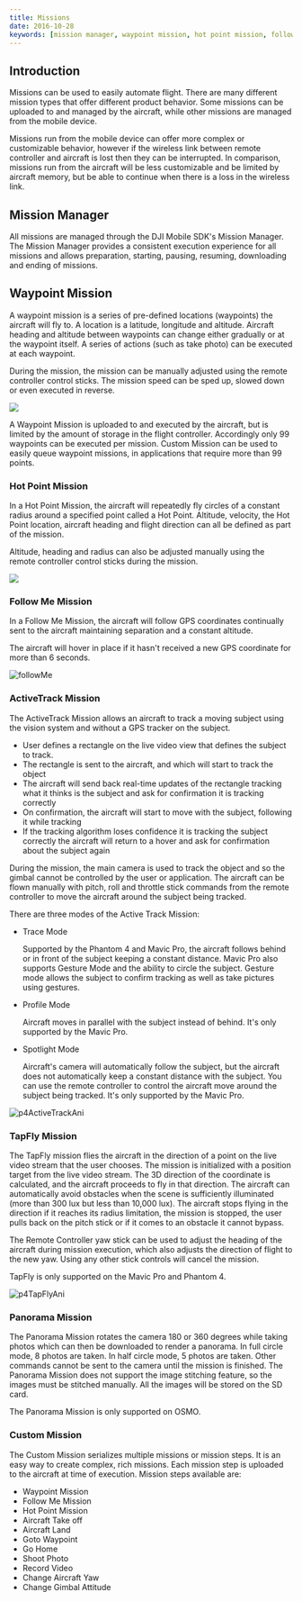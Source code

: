 ```yaml
---
title: Missions
date: 2016-10-28
keywords: [mission manager, waypoint mission, hot point mission, follow me mission, activeTrack mission, tapFly mission, panorama mission, custom mission]
---
```


## Introduction

Missions can be used to easily automate flight. There are many different mission types that offer different product behavior. Some missions can be uploaded to and managed by the aircraft, while other missions are managed from the mobile device.

Missions run from the mobile device can offer more complex or customizable behavior, however if the wireless link between remote controller and aircraft is lost then they can be interrupted. In comparison, missions run from the aircraft will be less customizable and be limited by aircraft memory, but be able to continue when there is a loss in the wireless link.


## Mission Manager

All missions are managed through the DJI Mobile SDK's Mission Manager. The Mission Manager provides a consistent execution experience for all missions and allows preparation, starting, pausing, resuming, downloading and ending of missions.


## Waypoint Mission

A waypoint mission is a series of pre-defined locations (waypoints) the aircraft will fly to. A location is a latitude, longitude and altitude. Aircraft heading and altitude between waypoints can change either gradually or at the waypoint itself. A series of actions (such as take photo) can be executed at each waypoint.

During the mission, the mission can be manually adjusted using the remote controller control sticks. The mission speed can be sped up, slowed down or even executed in reverse. 

![](../images/component-guide/waypoints.gif)

A Waypoint Mission is uploaded to and executed by the aircraft, but is limited by the amount of storage in the flight controller. Accordingly only 99 waypoints can be executed per mission. Custom Mission can be used to easily queue waypoint missions, in applications that require more than 99 points.

### Hot Point Mission

In a Hot Point Mission, the aircraft will repeatedly fly circles of a constant radius around a specified point called a Hot Point. Altitude, velocity, the Hot Point location, aircraft heading and flight direction can all be defined as part of the mission.

Altitude, heading and radius can also be adjusted manually using the remote controller control sticks during the mission.

![](../images/component-guide/hotPoint.gif)


### Follow Me Mission

In a Follow Me Mission, the aircraft will follow GPS coordinates continually sent to the aircraft maintaining separation and a constant altitude.

The aircraft will hover in place if it hasn't received a new GPS coordinate for more than 6 seconds. 

![followMe](../images/component-guide/followMe.gif)

### ActiveTrack Mission

The ActiveTrack Mission allows an aircraft to track a moving subject using the vision system and without a GPS tracker on the subject. 

* User defines a rectangle on the live video view that defines the subject to track.
* The rectangle is sent to the aircraft, and which will start to track the object
* The aircraft will send back real-time updates of the rectangle tracking what it thinks is the subject and ask for confirmation it is tracking correctly
* On confirmation, the aircraft will start to move with the subject, following it while tracking
* If the tracking algorithm loses confidence it is tracking the subject correctly the aircraft will return to a hover and ask for confirmation about the subject again

During the mission, the main camera is used to track the object and so the gimbal cannot be controlled by the user or application. The aircraft can be flown manually with pitch, roll and throttle stick commands from the remote controller to move the aircraft around the subject being tracked.

There are three modes of the Active Track Mission:

- Trace Mode

  Supported by the Phantom 4 and Mavic Pro, the aircraft follows behind or in front of the subject keeping a constant distance. Mavic Pro also supports Gesture Mode and the ability to circle the subject. Gesture mode allows the subject to confirm tracking as well as take pictures using gestures. 
  
- Profile Mode

  Aircraft moves in parallel with the subject instead of behind. It's only supported by the Mavic Pro.

- Spotlight Mode

  Aircraft's camera will automatically follow the subject, but the aircraft does not automatically keep a constant distance with the subject. You can use the remote controller to control the aircraft move around the subject being tracked. It's only supported by the Mavic Pro.

![p4ActiveTrackAni](../images/component-guide/p4ActiveTrackAni.gif)

### TapFly Mission

The TapFly mission flies the aircraft in the direction of a point on the live video stream that the user chooses. The mission is initialized with a position target from the live video stream. The 3D direction of the coordinate is calculated, and the aircraft proceeds to fly in that direction. The aircraft can automatically avoid obstacles when the scene is sufficiently illuminated (more than 300 lux but less than 10,000 lux). The aircraft stops flying in the direction if it reaches its radius limitation, the mission is stopped, the user pulls back on the pitch stick or if it comes to an obstacle it cannot bypass. 

The Remote Controller yaw stick can be used to adjust the heading of the aircraft during mission execution, which also adjusts the direction of flight to the new yaw. Using any other stick controls will cancel the mission.

TapFly is only supported on the Mavic Pro and Phantom 4.

![p4TapFlyAni](../images/component-guide/p4TapFlyAni.gif)

### Panorama Mission

The Panorama Mission rotates the camera 180 or 360 degrees while taking photos which can then be downloaded to render a panorama. In full circle mode, 8 photos are taken. In half circle mode, 5 photos are taken. Other commands cannot be sent to the camera until the mission is finished. The Panorama Mission does not support the image stitching feature, so the images must be stitched manually. All the images will be stored on the SD card.

The Panorama Mission is only supported on OSMO. 

### Custom Mission

The Custom Mission serializes multiple missions or mission steps. It is an easy way to create complex, rich missions. Each mission step is uploaded to the aircraft at time of execution. Mission steps available are:

* Waypoint Mission
* Follow Me Mission
* Hot Point Mission
* Aircraft Take off
* Aircraft Land
* Goto Waypoint
* Go Home
* Shoot Photo
* Record Video
* Change Aircraft Yaw
* Change Gimbal Attitude


